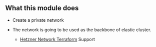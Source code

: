 ## What this module does

* Create a private network
* The network is going to be used as the backbone of elastic cluster.

  * [Hetzner Network Terraform](https://registry.terraform.io/providers/hetznercloud/hcloud/latest/docs/resources/network) Support

